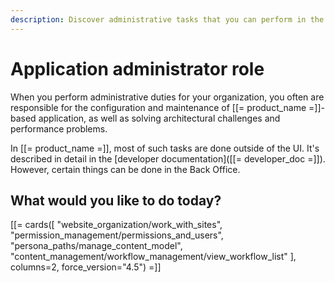 ```yaml
---
description: Discover administrative tasks that you can perform in the Back Office.
---
```


# Application administrator role

When you perform administrative duties for your organization, you often are responsible for the configuration and maintenance of [[= product_name =]]-based application, as well as solving architectural challenges and performance problems.

In [[= product_name =]], most of such tasks are done outside of the UI. 
It's described in detail in the [developer documentation]([[= developer_doc =]]).
However, certain things can be done in the Back Office.

## What would you like to do today?

[[= cards([
    "website_organization/work_with_sites",
    "permission_management/permissions_and_users",
    "persona_paths/manage_content_model",
    "content_management/workflow_management/view_workflow_list"
], columns=2, force_version="4.5") =]]
